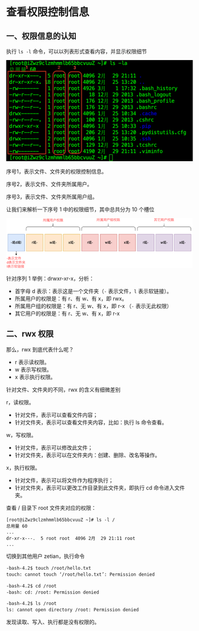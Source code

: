 # 查看权限控制信息

## 一、权限信息的认知

执行 `ls -l` 命令，可以以列表形式查看内容，并显示权限细节

![权限信息的认知](NoteAssets/权限信息的认知.png)

序号1，表示文件、文件夹的权限控制信息。

序号2，表示文件、文件夹所属用户。

序号3，表示文件、文件夹所属用户组。

让我们来解析一下序号 1 中的权限细节，其中总共分为 10 个槽位

![权限认知10个槽位](NoteAssets/权限认知10个槽位.png)

针对序列 1 举例：drwxr-xr-x，分析：

- 首字母 d 表示：表示这是一个文件夹（`-` 表示文件，`l` 表示软链接）。
- 所属用户的权限是：有 r、有 w、有 x，即 rwx。
- 所属用户组的权限是：有 r、无 w、有 x，即 r-x （`-` 表示无此权限）
- 其它用户的权限是：有 r、无 w、有 x，即 r-x

## 二、rwx 权限

那么，rwx 到底代表什么呢？

- r 表示读权限。
- w 表示写权限。
- x 表示执行权限。

针对文件、文件夹的不同，rwx 的含义有细微差别

r，读权限。

- 针对文件，表示可以查看文件内容；
- 针对文件夹，表示可以查看文件夹内容，比如：执行 ls 命令查看。

w，写权限。

- 针对文件，表示可以修改此文件；
- 针对文件夹，表示可以在文件夹内：创建、删除、改名等操作。

x，执行权限。

- 针对文件，表示可以将文件作为程序执行；
- 针对文件夹，表示可以更改工作目录到此文件夹，即执行 cd 命令进入文件夹。

查看 / 目录下 root 文件夹对应的权限：

```shell
[root@iZwz9clzmhmmlb65bbcvuuZ ~]# ls -l /
总用量 60
...
dr-xr-x---.  5 root root  4096 2月  29 21:11 root
...
```

切换到其他用户 zetian，执行命令

```bash
-bash-4.2$ touch /root/hello.txt
touch: cannot touch ‘/root/hello.txt’: Permission denied
```

```bash
-bash-4.2$ cd /root
-bash: cd: /root: Permission denied
```

```bash
-bash-4.2$ ls /root
ls: cannot open directory /root: Permission denied
```

发现读取、写入、执行都是没有权限的。
